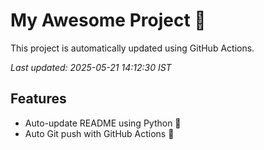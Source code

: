 # My Awesome Project 🚀

This project is automatically updated using GitHub Actions.

_Last updated: 2025-05-21 14:12:30 IST_

## Features
- Auto-update README using Python 🐍
- Auto Git push with GitHub Actions 🤖
